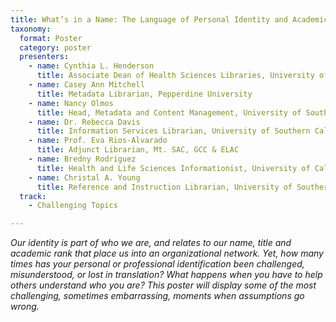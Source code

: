 ```yaml
---
title: What’s in a Name: The Language of Personal Identity and Academics
taxonomy:
  format: Poster
  category: poster
  presenters:
    - name: Cynthia L. Henderson
	  title: Associate Dean of Health Sciences Libraries, University of Southern California
    - name: Casey Ann Mitchell
	  title: Metadata Librarian, Pepperdine University
    - name: Nancy Olmos
	  title: Head, Metadata and Content Management, University of Southern California
    - name: Dr. Rebecca Davis
	  title: Information Services Librarian, University of Southern California
    - name: Prof. Eva Rios-Alvarado
	  title: Adjunct Librarian, Mt. SAC, GCC & ELAC
    - name: Bredny Rodriguez
	  title: Health and Life Sciences Informationist, University of California at Los Angeles
    - name: Christal A. Young
	  title: Reference and Instruction Librarian, University of Southern California
  track:
    - Challenging Topics

---
```

_Our identity is part of who we are, and relates to our name, title and academic rank that place us into an organizational network. Yet, how many times has your personal or professional identification been challenged, misunderstood, or lost in translation? What happens when you have to help others understand who you are? This poster will display some of the most challenging, sometimes embarrassing, moments when assumptions go wrong._